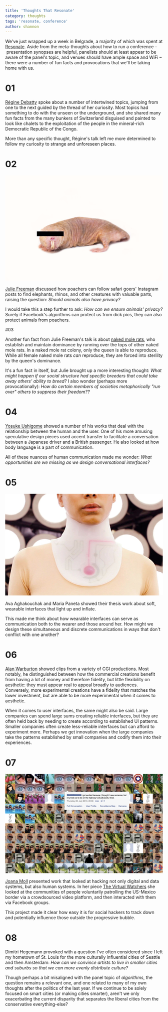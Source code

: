 ```yaml
---
title: 'Thoughts That Resonate'
category: thoughts
tags: 'resonate, conference'
author: shannon
---
```


We've just wrapped up a week in Belgrade, a majority of which was spent at [Resonate](http://resonate.io/2017/). Aside from the meta-thoughts about how to run a conference – presentation synopses are helpful, panelists should at least appear to be aware of the panel's topic, and venues should have ample space and WiFi – there were a number of fun facts and provocations that we'll be taking home with us.

# 01

[Régine Debatty](http://we-make-money-not-art.com/about/) spoke about a number of intertwined topics, jumping from one to the next guided by the thread of her curiosity. Most topics had something to do with the unseen or the underground, and she shared many fun facts from the many bunkers of Switzerland disguised and painted to look like chalets to the exploitation of the people in the mineral-rich Democratic Republic of the Congo.

More than any specific thought, Régine's talk left me more determined to follow my curiosity to strange and unforeseen places.

# 02

![Julie](04-24-resonate/Julie.jpg)

[Julie Freeman](http://www.translatingnature.org) discussed how poachers can follow safari goers' Instagram posts to find elephants, rhinos, and other creatures with valuable parts, raising the question: _Should animals also have privacy?_

I would take this a step further to ask: _How can we ensure animals' privacy?_ Surely if Facebook's algorithms can protect us from dick pics, they can also protect animals from poachers.

#03

Another fun fact from Julie Freeman's talk is about [naked mole rats](http://rat.systems/colony/), who establish and maintain dominance by running over the tops of other naked mole rats. In a naked mole rat colony, only the queen is able to reproduce. While all female naked mole rats _can_ reproduce, they are forced into sterility by the queen's dominance.

It's a fun fact in itself, but Julie brought up a more interesting thought: _What might happen if our social structure had specific breeders that could take away others' ability to breed?_ I also wonder (perhaps more provocationally): _How do certain members of societies metaphorically "run over" others to suppress their freedom??_


# 04

[Yosuke Ushigome](http://www.yosukeushigo.me) showed a number of his works that deal with the relationship between the human and the user. One of his more amusing speculative design pieces used accent transfer to facilitate a conversation between a Japanese driver and a British passenger. He also looked at how body language is a part of communication.

All of these nuances of human communication made me wonder: _What opportunities are we missing as we design conversational interfaces?_

# 05

![Ava and Maria](04-24-resonate/AvaAndMaria.jpg)

Ava Aghakouchak and Maria Paneta showed their thesis work about soft, wearable interfaces that light up and inflate.

This made me think about how wearable interfaces can serve as communication both to the wearer and those around her. How might we design these simultaneous and discrete communications in ways that don't conflict with one another?

# 06

[Alan Warburton](http://alanwarburton.co.uk) showed clips from a variety of CGI productions. Most notably, he distinguished between how the commercial creations benefit from having a lot of money and therefore fidelity, but little flexibility on aesthetic: they must appear real to appeal broadly to audiences. Conversely, more experimental creations have a fidelity that matches the lower investment, but are able to be more experimental when it comes to aesthetic.

When it comes to user interfaces, the same might also be said. Large companies can spend large sums creating reliable interfaces, but they are often held back by needing to create according to established UI patterns. Smaller companies often create less-reliable interfaces but can afford to experiment more. Perhaps we get innovation when the large companies take the patterns established by small companies and codify them into their experiences.

# 07

![Joana](04-24-resonate/Joana.png)

[Joana Moll](http://www.janavirgin.com) presented work that looked at hacking not only digital and data systems, but also human systems. In her piece [The Virtual Watchers](http://www.virtualwatchers.de/) she looked at the communities of people voluntarily patrolling the US-Mexico border via a crowdsourced video platform, and then interacted with them via Facebook groups.

This project made it clear how easy it is for social hackers to track down and potentially influence those outside the progressive bubble.

# 08

Dimitri Hegemann provoked with a question I've often considered since I left my hometown of St. Louis for the more culturally influential cities of Seattle and then Amsterdam: _How can we convince artists to live in smaller cities and suburbs so that we can more evenly distribute culture?_

Though perhaps a bit misaligned with the panel topic of _algorithms_, the question remains a relevant one, and one related to many of my own thoughts after the politics of the last year. If we continue to be solely focused on smart cities (or making cities smarter), aren't we only exacerbating the current disparity that separates the liberal cities from the conservative everything-else?
